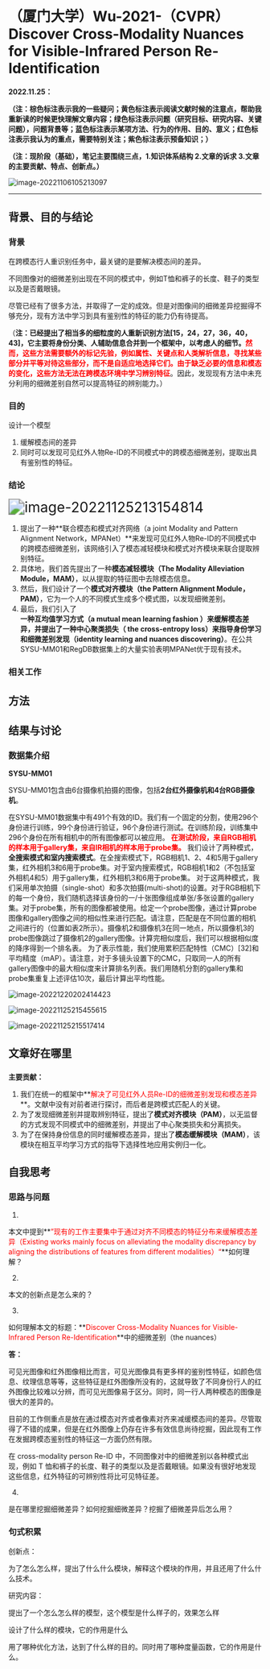 # （厦门大学）Wu-2021-（CVPR）Discover Cross-Modality Nuances for Visible-Infrared Person Re-Identification

**2022.11.25：**

**（注：棕色标注表示我的一些疑问；黄色标注表示阅读文献时候的注意点，帮助我重新读的时候更快理解文章内容；绿色标注表示问题（研究目标、研究内容、关键问题），问题背景等；蓝色标注表示某项方法、行为的作用、目的、意义；红色标注表示我认为的重点，需要特别关注；紫色标注表示预备知识；）**

**（注：现阶段（基础），笔记主要围绕三点，1.知识体系结构  2.文章的诉求  3.文章的主要贡献、特点、创新点。）**

![image-20221106105213097](C:\Users\admin\AppData\Roaming\Typora\typora-user-images\image-20221106105213097.png)

------



## 背景、目的与结论

### **背景**

在跨模态行人重识别任务中，最关键的是要解决模态间的差异。

不同图像对的细微差别出现在不同的模式中，例如T恤和裤子的长度、鞋子的类型以及是否戴眼镜。

尽管已经有了很多方法，并取得了一定的成效。但是对图像间的细微差异挖掘得不够充分，现有方法中学习到具有鉴别性的特征的能力仍有待提高。

（**注：**已经提出了相当多的细粒度的人重新识别方法[15，24，27，36，40，43]，它主要将身份分类、人辅助信息合并到一个框架中，以考虑人的细节。**<font color='red'>然而，这些方法需要额外的标记先验，例如属性、关键点和人类解析信息，寻找某些部分并平等对待这些部分，而不是自适应地选择它们。由于缺乏必要的信息和模态的变化，这些方法无法在跨模态环境中学习辨别特征</font>**。因此，发现现有方法中未充分利用的细微差别自然可以提高特征的辨别能力。）



### **目的**

设计一个模型

1. 缓解模态间的差异
2. 同时可以发现可见红外人物Re-ID的不同模式中的跨模态细微差别，提取出具有鉴别性的特征。



### **结论**

<img src="C:\Users\admin\AppData\Roaming\Typora\typora-user-images\image-20221125213154814.png" alt="image-20221125213154814" style="zoom:200%;" />

1. 提出了一种**联合模态和模式对齐网络（a joint Modality and Pattern Alignment Network，MPANet）**来发现可见红外人物Re-ID的不同模式中的跨模态细微差别，该网络引入了模态减轻模块和模式对齐模块来联合提取辨别特征。
2. 具体地，我们首先提出了一种**模态减轻模块（The Modality Alleviation Module，MAM）**，以从提取的特征图中去除模态信息。
3. 然后，我们设计了一个**模式对齐模块（the Pattern Alignment Module，PAM）**，它为一个人的不同模式生成多个模式图，以发现细微差别。
4. 最后，我们引入了**一种互均值学习方式（a mutual mean learning fashion ）**来缓解模态差异，并提出了一种**中心聚类损失（ the cross-entropy loss）**来指导**身份学习和细微差别发现（identity learning and nuances discovering）**。在公共SYSU-MM01和RegDB数据集上的大量实验表明MPANet优于现有技术。



### 相关工作





## 方法



## 结果与讨论

### 数据集介绍

**SYSU-MM01**

SYSU-MM01包含由6台摄像机拍摄的图像，包括**2台红外摄像机和4台RGB摄像机**。

在SYSU-MM01数据集中有491个有效的ID。我们有一个固定的分割，使用296个身份进行训练，99个身份进行验证，96个身份进行测试。在训练阶段，训练集中296个身份在所有相机中的所有图像都可以被应用。
**<font color='red'>在测试阶段，来自RGB相机的样本用于gallery集，来自IR相机的样本用于probe集。</font>**
我们设计了两种模式，**全搜索模式和室内搜索模式**。在全搜索模式下，RGB相机1、2、4和5用于gallery集，红外相机3和6用于probe集。对于室内搜索模式，RGB相机1和2（不包括室外相机4和5）用于gallery集，红外相机3和6用于probe集。
对于这两种模式，我们采用单次拍摄（single-shot）和多次拍摄(multi-shot)的设置。对于RGB相机下的每一个身份，我们随机选择该身份的一/十张图像组成单张/多张设置的gallery集。对于probe集，所有的图像都被使用。给定一个probe图像，通过计算probe图像和gallery图像之间的相似性来进行匹配。请注意，匹配是在不同位置的相机之间进行的（位置如表2所示）。摄像机2和摄像机3在同一地点，所以摄像机3的probe图像跳过了摄像机2的gallery图像。计算完相似度后，我们可以根据相似度的降序得到一个排名表。
为了表示性能，我们使用累积匹配特性（CMC）[32]和平均精度（mAP）。请注意，对于多镜头设置下的CMC，只取同一人的所有gallery图像中的最大相似度来计算排名列表。我们用随机分割的gallery集和probe集重复上述评估10次，最后计算出平均性能。

![image-20221220202414423](C:\Users\admin\AppData\Roaming\Typora\typora-user-images\image-20221220202414423.png)

![image-20221125215455615](C:\Users\admin\AppData\Roaming\Typora\typora-user-images\image-20221125215455615.png)



![image-20221125215517414](C:\Users\admin\AppData\Roaming\Typora\typora-user-images\image-20221125215517414.png)

## 文章好在哪里

### 



**主要贡献：**

1. 我们在统一的框架中**<font color='red'>解决了可见红外人员Re-ID的细微差别发现和模态差异</font>**。文献中没有对前者进行探讨，而后者是跨模式匹配人的关键。
2. 为了发现细微差别并提取辨别特征，提出了**模式对齐模块（PAM）**，以无监督的方式发现不同模式中的细微差别，并提出了中心聚类损失和分离损失。
3. 为了在保持身份信息的同时缓解模态差异，提出了**模态缓解模块（MAM）**，该模块在相互平均学习方式的指导下选择性地应用实例归一化。

## 自我思考

### 思路与问题

1.

本文中提到**<font color='red'>”现有的工作主要集中于通过对齐不同模态的特征分布来缓解模态差异（Existing works mainly focus on alleviating the modality discrepancy by aligning the distributions of features from different modalities）“</font>**如何理解？



2.

本文的创新点是怎么来的？



3.

如何理解本文的标题：**<font color='red'>Discover Cross-Modality Nuances for Visible-Infrared Person Re-Identification</font>**中的细微差别（the nuances）

**答：**

可见光图像和红外图像相比而言，可见光图像具有更多样的鉴别性特征，如颜色信息、纹理信息等等，这些特征是红外图像所没有的，这就导致了不同身份行人的红外图像比较难以分辨，而可见光图像易于区分。同时，同一行人两种模态的图像是很大的差异的。

目前的工作侧重点是放在通过模态对齐或者像素对齐来减缓模态间的差异。尽管取得了不错的成果，但是在红外图像上仍存在许多有效信息尚待挖掘，因此现有工作在发掘跨模态鉴别性的特征这一方面仍然有限。

在 cross-modality person Re-ID 中，不同图像对中的细微差别以各种模式出现，例如 T 恤和裤子的长度、鞋子的类型以及是否戴眼镜。如果没有很好地发现这些信息，红外特征的可辨别性将比可见特征差。



4.

是在哪里挖掘细微差异？如何挖掘细微差异？挖掘了细微差异后怎么用？







### 句式积累

创新点：

为了怎么怎么样，提出了什么什么模块，解释这个模块的作用，并且还用了什么什么技术。

研究内容：

提出了一个怎么怎么样的模型，这个模型是什么样子的，效果怎么样

设计了什么样的模块，它的作用是什么

用了哪种优化方法，达到了什么样的目的。同时用了哪种度量函数，它的作用是什么。